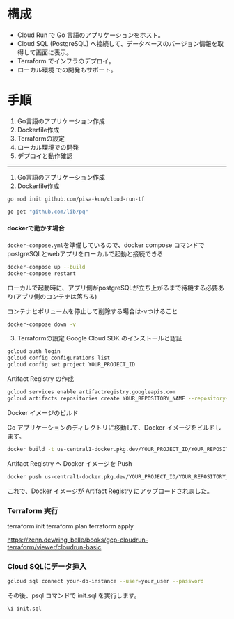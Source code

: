 # 構成
- Cloud Run で Go 言語のアプリケーションをホスト。
- Cloud SQL (PostgreSQL) へ接続して、データベースのバージョン情報を取得して画面に表示。
- Terraform でインフラのデプロイ。
- ローカル環境 での開発もサポート。

# 手順
1. Go言語のアプリケーション作成
2. Dockerfile作成
3. Terraformの設定
4. ローカル環境での開発
5. デプロイと動作確認

---

1. Go言語のアプリケーション作成
2. Dockerfile作成
```bash
go mod init github.com/pisa-kun/cloud-run-tf

go get "github.com/lib/pq"
```

#### dockerで動かす場合
`docker-compose.yml`を準備しているので、docker compose コマンドでpostgreSQLとwebアプリをローカルで起動と接続できる

```bash
docker-compose up --build
docker-compose restart
```
ローカルで起動時に、アプリ側がpostgreSQLが立ち上がるまで待機する必要あり(アプリ側のコンテナは落ちる)

コンテナとボリュームを停止して削除する場合は-vつけること
```bash
docker-compose down -v
```

3. Terraformの設定
Google Cloud SDK のインストールと認証

```bash
gcloud auth login
gcloud config configurations list
gcloud config set project YOUR_PROJECT_ID
```
Artifact Registry の作成

```bash
gcloud services enable artifactregistry.googleapis.com
gcloud artifacts repositories create YOUR_REPOSITORY_NAME --repository-format=docker --location=us-central1
```
Docker イメージのビルド

Go アプリケーションのディレクトリに移動して、Docker イメージをビルドします。

```bash
docker build -t us-central1-docker.pkg.dev/YOUR_PROJECT_ID/YOUR_REPOSITORY_NAME/your-image-name .
```
Artifact Registry へ Docker イメージを Push

```bash
docker push us-central1-docker.pkg.dev/YOUR_PROJECT_ID/YOUR_REPOSITORY_NAME/your-image-name
```
これで、Docker イメージが Artifact Registry にアップロードされました。

### Terraform 実行

terraform init
terraform plan
terraform apply

https://zenn.dev/ring_belle/books/gcp-cloudrun-terraform/viewer/cloudrun-basic

### Cloud SQLにデータ挿入
```bash
gcloud sql connect your-db-instance --user=your_user --password
```
その後、psql コマンドで init.sql を実行します。

```bash
\i init.sql
```